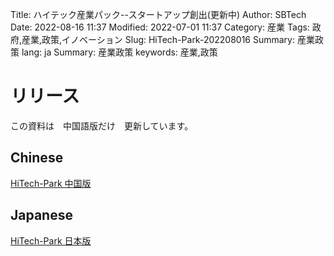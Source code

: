 Title: ハイテック産業パック--スタートアップ創出(更新中)
Author: SBTech
Date: 2022-08-16 11:37
Modified: 2022-07-01 11:37
Category: 産業
Tags: 政府,産業,政策,イノベーション
Slug: HiTech-Park-202208016
Summary: 産業政策
lang: ja
Summary: 産業政策
keywords: 産業,政策




# リリース
この資料は　中国語版だけ　更新しています。
## Chinese
  
[HiTech-Park 中国版]({attach}HiTech-Park/HiTech-Park_Ja.pptx)

  
## Japanese
  
[HiTech-Park 日本版]({attach}HiTech-Park/HiTech-Park_Ja.pptx)

  